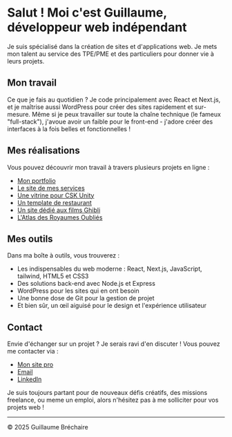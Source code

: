 # Salut ! Moi c'est Guillaume, développeur web indépendant

Je suis spécialisé dans la création de sites et d'applications web. Je mets mon talent au service des TPE/PME et des particuliers pour donner vie à leurs projets.

## Mon travail

Ce que je fais au quotidien ? Je code principalement avec React et Next.js, et je maîtrise aussi WordPress pour créer des sites rapidement et sur-mesure. Même si je peux travailler sur toute la chaîne technique (le fameux "full-stack"), j'avoue avoir un faible pour le front-end - j'adore créer des interfaces à la fois belles et fonctionnelles !

## Mes réalisations

Vous pouvez découvrir mon travail à travers plusieurs projets en ligne :

* [Mon portfolio](https://guillaume-brechaire.fr)
* [Le site de mes services](https://albalino.fr)
* [Une vitrine pour CSK Unity](https://cskunity.fr)
* [Un template de restaurant](https://restaurant-site-name.netlify.app)
* [Un site dédié aux films Ghibli](https://ghibliotheque.guillaume-brechaire.fr)
* [L'Atlas des Royaumes Oubliés](https://www.atlasdd.games)

## Mes outils

Dans ma boîte à outils, vous trouverez :

* Les indispensables du web moderne : React, Next.js, JavaScript, tailwind, HTML5 et CSS3
* Des solutions back-end avec Node.js et Express
* WordPress pour les sites qui en ont besoin
* Une bonne dose de Git pour la gestion de projet
* Et bien sûr, un œil aiguisé pour le design et l'expérience utilisateur

## Contact

Envie d'échanger sur un projet ? Je serais ravi d'en discuter ! Vous pouvez me contacter via :

* [Mon site pro](https://albalino.fr)
* [Email](mailto:contact@albalino.fr)
* [LinkedIn](https://www.linkedin.com/in/guillaume-brechaire)

Je suis toujours partant pour de nouveaux défis créatifs, des missions freelance, ou meme un emploi, alors n'hésitez pas à me solliciter pour vos projets web !

---

© 2025 Guillaume Bréchaire
